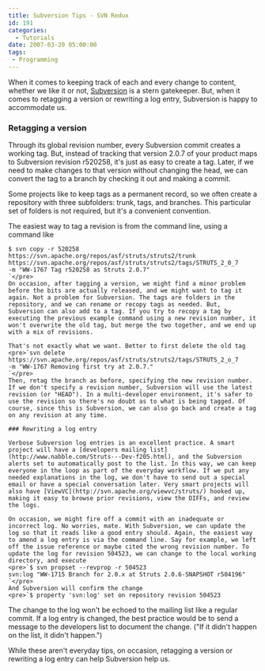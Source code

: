 ```yaml
---
title: Subversion Tips - SVN Redux
id: 191
categories:
  - Tutorials
date: 2007-03-20 05:00:00
tags:
 - Programming
---
```


When it comes to keeping track of each and every change to content, whether we like it or not, [Subversion](http://subversion.tigris.org/) is a stern gatekeeper. But, when it comes to retagging a version or rewriting a log entry, Subversion is happy to accommodate us.

### Retagging a version

Through its global revision number, every Subversion commit creates a working tag. But, instead of tracking that version 2.0.7 of your product maps to Subversion revision r520258, it's just as easy to create a tag. Later, if we need to make changes to that version without changing the head, we can convert the tag to a branch by checking it out and making a commit.

Some projects like to keep tags as a permanent record, so we often create a repository with three subfolders: trunk, tags, and branches. This particular set of folders is not required, but it's a convenient convention.

The easiest way to tag a revision is from the command line, using a command like

    $ svn copy -r 520258
    https://svn.apache.org/repos/asf/struts/struts2/trunk
    https://svn.apache.org/repos/asf/struts/struts2/tags/STRUTS_2_0_7
    -m "WW-1767 Tag r520258 as Struts 2.0.7"
    `</pre>
    On occasion, after tagging a version, we might find a minor problem before the bits are actually released, and we might want to tag it again. Not a problem for Subversion. The tags are folders in the repository, and we can rename or recopy tags as needed. But, Subversion can also add to a tag. If you try to recopy a tag by executing the previous example command using a new revision number, it won't overwrite the old tag, but merge the two together, and we end up with a mix of revisions.

    That's not exactly what we want. Better to first delete the old tag
    <pre>`svn delete https://svn.apache.org/repos/asf/struts/struts2/tags/STRUTS_2_o_7
    -m "WW-1767 Removing first try at 2.0.7."
    `</pre>
    Then, retag the branch as before, specifying the new revision number. If we don't specify a revision number, Subversion will use the latest revision (or "HEAD"). In a multi-developer environment, it's safer to use the revision so there's no doubt as to what is being tagged. Of course, since this is Subversion, we can also go back and create a tag on any revision at any time.

    ### Rewriting a log entry

    Verbose Subversion log entries is an excellent practice. A smart project will have a [developers mailing list](http://www.nabble.com/Struts---Dev-f205.html), and the Subversion alerts set to automatically post to the list. In this way, we can keep everyone in the loop as part of the everyday workflow. If we put any needed explanations in the log, we don't have to send out a special email or have a special conversation later. Very smart projects will also have [ViewVC](http://svn.apache.org/viewvc/struts/) hooked up, making it easy to browse prior revisions, view the DIFFs, and review the logs.

    On occasion, we might fire off a commit with an inadequate or incorrect log. No worries, mate. With Subversion, we can update the log so that it reads like a good entry should. Again, the easiest way to amend a log entry is via the command line. Say for example, we left off the issue reference or maybe cited the wrong revision number. To update the log for revision 504523, we can change to the local working directory, and execute
    <pre>`$ svn propset --revprop -r 504523
    svn:log "WW-1715 Branch for 2.0.x at Struts 2.0.6-SNAPSHOT r504196"
    `</pre>
    And Subversion will confirm the change
    <pre>`$ property 'svn:log' set on repository revision 504523

The change to the log won't be echoed to the mailing list like a regular commit. If a log entry is changed, the best practice would be to send a message to the developers list to document the change. ("If it didn't happen on the list, it didn't happen.")

While these aren't everyday tips, on occasion, retagging a version or rewriting a log entry can help Subversion help us.